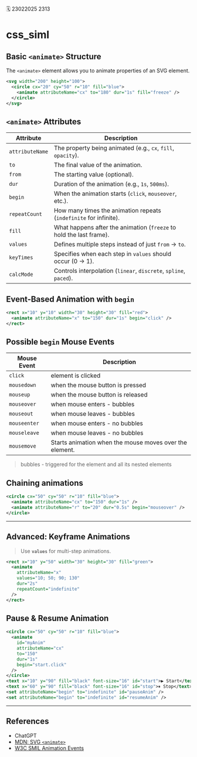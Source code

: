 🗓️ 23022025 2313

# css_siml

## Basic `<animate>` Structure

The `<animate>` element allows you to animate properties of an SVG element.


```xml
<svg width="200" height="100">
  <circle cx="20" cy="50" r="10" fill="blue">
    <animate attributeName="cx" to="180" dur="1s" fill="freeze" />
  </circle>
</svg>

```


## `<animate>` Attributes

| **Attribute**   | **Description**                                                     |
| --------------- | ------------------------------------------------------------------- |
| `attributeName` | The property being animated (e.g., `cx`, `fill`, `opacity`).        |
| `to`            | The final value of the animation.                                   |
| `from`          | The starting value (optional).                                      |
| `dur`           | Duration of the animation (e.g., `1s`, `500ms`).                    |
| `begin`         | When the animation starts (`click`, `mouseover`, etc.).             |
| `repeatCount`   | How many times the animation repeats (`indefinite` for infinite).   |
| `fill`          | What happens after the animation (`freeze` to hold the last frame). |
| `values`        | Defines multiple steps instead of just `from` → `to`.               |
| `keyTimes`      | Specifies when each step in `values` should occur (0 → 1).          |
| `calcMode`      | Controls interpolation (`linear`, `discrete`, `spline`, `paced`).   |

## Event-Based Animation with `begin`

```xml
<rect x="10" y="10" width="30" height="30" fill="red">
  <animate attributeName="x" to="150" dur="1s" begin="click" />
</rect>

```


## Possible `begin` Mouse Events

| **Mouse Event** | **Description**                                         |
| --------------- | ------------------------------------------------------- |
| `click`         | element is clicked                                      |
| `mousedown`     | when the mouse button is pressed                        |
| `mouseup`       | when the mouse button is released                       |
| `mouseover`     | when mouse enters - bubbles                             |
| `mouseout`      | when mouse leaves - bubbles                             |
| `mouseenter`    | when mouse enters - no bubbles                          |
| `mouseleave`    | when mouse leaves - no bubbles                          |
| `mousemove`     | Starts animation when the mouse moves over the element. |
> bubbles - triggered for the element and all its nested elements
## Chaining animations

```xml
<circle cx="50" cy="50" r="10" fill="blue">
  <animate attributeName="cx" to="150" dur="1s" />
  <animate attributeName="r" to="20" dur="0.5s" begin="mouseover" />
</circle>

```

---

## Advanced: Keyframe Animations

> Use **`values`** for multi-step animations.


```xml
<rect x="10" y="50" width="30" height="30" fill="green">
  <animate
    attributeName="x"
    values="10; 50; 90; 130"
    dur="2s"
    repeatCount="indefinite"
  />
</rect>

```

## Pause & Resume Animation


```xml
<circle cx="50" cy="50" r="10" fill="blue">
  <animate
    id="myAnim"
    attributeName="cx"
    to="150"
    dur="1s"
    begin="start.click"
  />
</circle>
<text x="10" y="90" fill="black" font-size="16" id="start">▶ Start</text>
<text x="60" y="90" fill="black" font-size="16" id="stop">⏸ Stop</text>
<set attributeName="begin" to="indefinite" id="pauseAnim" />
<set attributeName="begin" to="indefinite" id="resumeAnim" />

```


---
## References
- ChatGPT
- [MDN: SVG `<animate>`](https://developer.mozilla.org/en-US/docs/Web/SVG/Element/animate)  
- [W3C SMIL Animation Events](https://www.w3.org/TR/SVG11/animate.html#BeginAttribute)